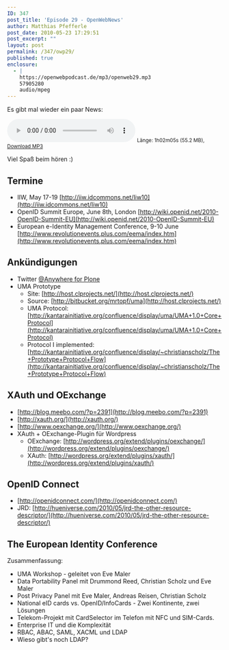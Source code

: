 ```yaml
---
ID: 347
post_title: 'Episode 29 - OpenWebNews'
author: Matthias Pfefferle
post_date: 2010-05-23 17:29:51
post_excerpt: ""
layout: post
permalink: /347/owp29/
published: true
enclosure:
  - |
    https://openwebpodcast.de/mp3/openweb29.mp3
    57905280
    audio/mpeg
---
```


Es gibt mal wieder ein paar News:

<audio controls>
  <source src="https://openwebpodcast.de/mp3/openweb29.mp3" type="audio/mpeg">
  Ihr Browser unterstützt diesen Audio-Player nicht.
</audio>
<small>Länge: 1h02m05s (55.2 MB), <a href="https://openwebpodcast.de/mp3/openweb29.mp3">Download MP3</a></small>

Viel Spaß beim hören :)

## Termine

*   IIW, May 17-19 [http://iiw.idcommons.net/Iiw10](http://iiw.idcommons.net/Iiw10)
*   OpenID Summit Europe, June 8th, London [http://wiki.openid.net/2010-OpenID-Summit-EU](http://wiki.openid.net/2010-OpenID-Summit-EU)
*   European e-Identity Management Conference, 9-10 June [http://www.revolutionevents.plus.com/eema/index.htm](http://www.revolutionevents.plus.com/eema/index.htm)

## Ankündigungen

*   Twitter [@Anywhere for Plone](http://comlounge.net/de/newsarticle/com.lounge-veroeffentlich-twitter-anywhere-for-plone)
*   UMA Prototype
    *   Site: [http://host.clprojects.net/](http://host.clprojects.net/)
    *   Source: [http://bitbucket.org/mrtopf/uma](http://host.clprojects.net/)
    *   UMA Protocol: [http://kantarainitiative.org/confluence/display/uma/UMA+1.0+Core+Protocol](http://kantarainitiative.org/confluence/display/uma/UMA+1.0+Core+Protocol)
    *   Protocol I implemented: [http://kantarainitiative.org/confluence/display/~christianscholz/The+Prototype+Protocol+Flow](http://kantarainitiative.org/confluence/display/~christianscholz/The+Prototype+Protocol+Flow)

## XAuth und OExchange

*   [http://blog.meebo.com/?p=2391](http://blog.meebo.com/?p=2391)
*   [http://xauth.org/](http://xauth.org/)
*   [http://www.oexchange.org/](http://www.oexchange.org/)
*   XAuth + OExchange-Plugin für Wordpress
    *   OExchange: [http://wordpress.org/extend/plugins/oexchange/](http://wordpress.org/extend/plugins/oexchange/)
    *   XAuth: [http://wordpress.org/extend/plugins/xauth/](http://wordpress.org/extend/plugins/xauth/)

## OpenID Connect

*   [http://openidconnect.com/](http://openidconnect.com/)
*   JRD: [http://hueniverse.com/2010/05/jrd-the-other-resource-descriptor/](http://hueniverse.com/2010/05/jrd-the-other-resource-descriptor/)

## The European Identity Conference

Zusammenfassung:

*   UMA Workshop - geleitet von Eve Maler
*   Data Portability Panel mit Drummond Reed, Christian Scholz und Eve Maler
*   Post Privacy Panel mit Eve Maler, Andreas Reisen, Christian Scholz
*   National eID cards vs. OpenID/InfoCards - Zwei Kontinente, zwei Lösungen
*   Telekom-Projekt mit CardSelector im Telefon mit NFC und SIM-Cards.
*   Enterprise IT und die Komplexität
*   RBAC, ABAC, SAML, XACML und LDAP
*   Wieso gibt's noch LDAP?
